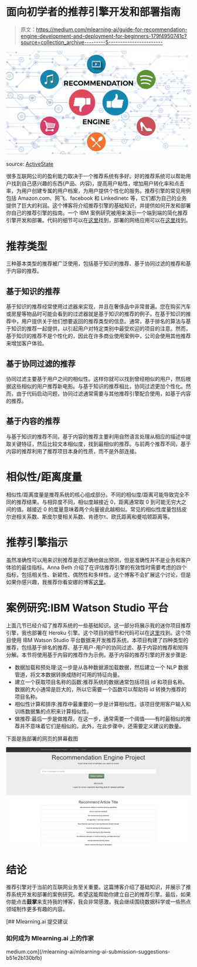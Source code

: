 # 面向初学者的推荐引擎开发和部署指南

> 原文：<https://medium.com/mlearning-ai/guide-for-recommendation-engine-development-and-deployment-for-beginners-179f4950741c?source=collection_archive---------5----------------------->

![](img/f02c2c74df0382f6086e89a61bb36ec0.png)

source: [ActiveState](https://www.activestate.com/blog/how-to-build-a-recommendation-engine-in-python/)

很多互联网公司的盈利能力取决于一个推荐系统有多好。好的推荐系统可以帮助用户找到自己感兴趣的东西(产品、内容)，提高用户粘性，增加用户转化率和点击率，为用户创建专属的用户档案，为用户提供个性化的服务。推荐引擎的常见用例包括 Amazon.com、网飞、facebook 和 Linkedinetc 等，它们都为自己的业务提供了巨大的利润。这个博客将介绍推荐引擎的基础知识，并提供如何开发和部署你自己的推荐引擎的指南。一个 IBM 案例研究被用来演示一个端到端的简化推荐引擎开发和部署。代码的细节可以在[这里](https://github.com/xujiang1993/IBM_recommendation_engine)找到，部署的网络应用可以在[这里](https://recommendation-engine-xu.herokuapp.com/)找到。

# 推荐类型

三种基本类型的推荐被广泛使用，包括基于知识的推荐、基于协同过滤的推荐和基于内容的推荐。

## 基于知识的推荐

基于知识的推荐经常使用过滤器来实现，并且在奢侈品中非常普遍。您在购买汽车或房屋等物品时可能会看到的过滤器就是基于知识的推荐的例子。在基于知识的推荐中，用户提供关于他们想要返回的推荐类型的信息。通常，基于排名的算法与基于知识的推荐一起提供，以引起用户对特定类别中最受欢迎的项目的注意。然而，基于知识的推荐不是个性化的，因此在许多商业使用案例中，公司会使用其他推荐来增加客户体验。

## 基于协同过滤的推荐

协同过滤主要基于用户之间的相似性。这样你就可以找到曾经相似的用户，然后根据这些相似的用户推荐新电影。与基于知识的推荐相比，协同过滤更加个性化。然而，由于代码启动问题，协同过滤通常需要与其他推荐引擎配合使用，如基于内容的推荐。

## 基于内容的推荐

与基于知识的推荐不同，基于内容的推荐主要利用自然语言处理从相应的描述中提取关键特征，然后比较文本相似度，找到最相似的推荐。与前两个推荐不同，基于内容的推荐利用了推荐项目本身的性质，而不是外部连接。

# 相似性/距离度量

相似性/距离度量是推荐系统的核心组成部分。不同的相似度/距离可能导致完全不同的推荐结果。与相异度不同，相似度越接近 0，距离通常取 0 到可能无穷大之间的值。越接近 0 的度量意味着两个向量彼此越相似。常见的相似性度量包括皮尔逊相关系数、斯皮尔曼相关系数、肯德尔τ、欧氏距离和曼哈顿距离等。

# 推荐引擎指示

虽然准确性可以用来识别推荐是否正确地做出预测，但是准确性并不是业务和客户体验的最佳指标。Anna Beth 介绍了在评估推荐引擎的有效性时需要考虑的四个指标，包括相关性、新颖性、偶然性和多样性。这个博客不会扩展这个讨论，但是如果你感兴趣，我推荐你看安娜的博客[这里](https://gab41.lab41.org/recommender-systems-its-not-all-about-the-accuracy-562c7dceeaff)。

# 案例研究:IBM Watson Studio 平台

上面几节已经介绍了推荐系统的一些基础知识。这一部分将展示我的迷你项目推荐引擎，我也部署在 Heroku 引擎。这个项目的细节和代码可以在[这里](https://github.com/xujiang1993/IBM_recommendation_engine)找到。这个项目使用 IBM Watson Studio 平台数据来开发推荐系统。本项目构建了四种类型的推荐，包括基于排名的推荐、基于用户-用户的协同过滤、基于内容的推荐和矩阵分解。本节将使用基于内容的推荐作为示例。基于内容的推荐引擎的开发步骤是:

*   数据加载和预处理:这一步是从各种数据源加载数据，然后建立一个 NLP 数据管道，将文本数据转换成随时可用的特征向量。
*   建立一个获取项目名称的函数:推荐系统的数据通常包括项目 id 和项目名称。数据的大小通常是巨大的，所以它需要一个函数可以帮助将 id 转换为推荐的项目名称。
*   相似性计算和排序:推荐中最重要的一步是计算相似性。该项目使用客户输入和训练数据集的点积来计算相似性。
*   做推荐:最后一步是做推荐。在这一步，通常需要一个阈值——有时最相似的推荐并不意味着它们是相似的。此外，在此步骤中，还需要定义建议的数量。

下面是我部署的网页的屏幕截图

![](img/73a2f84c945bb8ea6c13dc5a33057071.png)

# 结论

推荐引擎对于当前的互联网业务至关重要。这篇博客介绍了基础知识，并展示了推荐系统开发和部署的案例研究。希望这能帮助你建立自己的推荐引擎。最后，如果你能点击**鼓掌**来支持我的博客，我会非常感激，我会继续围绕数据科学或一些热点领域制作更多有趣的内容。

[](/mlearning-ai/mlearning-ai-submission-suggestions-b51e2b130bfb) [## Mlearning.ai 提交建议

### 如何成为 Mlearning.ai 上的作家

medium.com](/mlearning-ai/mlearning-ai-submission-suggestions-b51e2b130bfb)